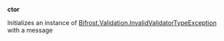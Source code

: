 **ctor**

Initializes an instance of [Bifrost.Validation.InvalidValidatorTypeException](Bifrost.Validation.InvalidValidatorTypeException) with a message

